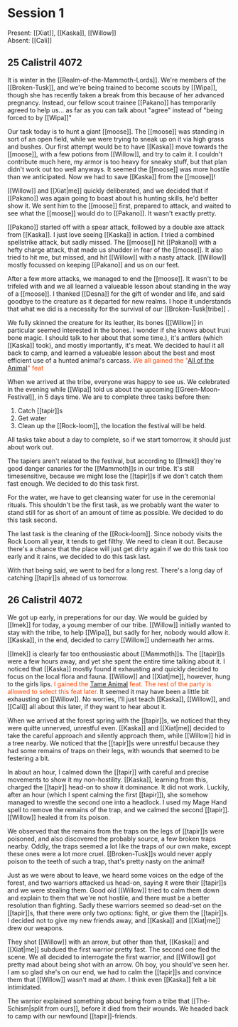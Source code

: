 # Session 1
Present: [[Xiat]], [[Kaska]], [[Willow]]  
Absent: [[Cali]]  
## 25 Calistril 4072
It is winter in the [[Realm-of-the-Mammoth-Lords]]. We're members of the [[Broken-Tusk]], and we're being trained to become scouts by [[Wipa]], though she has recently taken a break from this because of her advanced pregnancy. Instead, our fellow scout trainee [[Pakano]] has temporarily agreed to help us... as far as you can talk about "agree" instead of "being forced to by [[Wipa]]"

Our task today is to hunt a giant [[moose]]. The [[moose]] was standing in sort of an open field, while we were trying to sneak up on it via high grass and bushes. Our first attempt would be to have [[Kaska]] move towards the [[moose]], with a few potions from [[Willow]], and try to calm it. I couldn't contribute much here, my armor is too heavy for sneaky stuff, but that plan didn't work out too well anyways. It seemed the [[moose]] was more hostile than we anticipated. Now we had to save [[Kaska]] from the [[moose]]!

[[Willow]] and [[Xiat|me]] quickly deliberated, and we decided that if [[Pakano]] was again going to boast about his hunting skills, he'd better show it. We sent him to the [[moose]] first, prepared to attack, and waited to see what the [[moose]] would do to [[Pakano]]. It wasn't exactly pretty.

[[Pakano]] started off with a spear attack, followed by a double axe attack from [[Kaska]]. I just love seeing [[Kaska]] in action. I tried a combined spellstrike attack, but sadly missed. The [[moose]] hit [[Pakano]] with a hefty charge attack, that made us shudder in fear of the [[moose]]. It also tried to hit me, but missed, and hit [[Willow]] with a nasty attack. [[Willow]] mostly focussed on keeping [[Pakano]] and us on our feet.

After a few more attacks, we managed to end the [[moose]]. It wasn't to be trifeled with and we all learned a valueable lesson about standing in the way of a [[moose]]. I thanked [[Desna]] for the gift of wonder and life, and said goodbye to the creature as it departed for new realms. I hope it understands that what we did is a necessity for the survival of our [[Broken-Tusk|tribe]] .

We fully skinned the creature for its leather, its bones ([[Willow]] in particular seemed interested in the bones. I wonder if she knows about Iruxi bone magic. I should talk to her about that some time.), it's antlers (which [[Kaska]] took), and mostly importantly, it's meat. We decided to haul it all back to camp, and learned a valueable lesson about the best and most efficient use of a hunted animal's carcass. <font style="color:orangered">We all gained the "[All of the Animal](https://2e.aonprd.com/Feats.aspx?ID=3422)" feat</font>

When we arrived at the tribe, everyone was happy to see us. We celebrated in the evening while [[Wipa]] told us about the upcoming [[Green-Moon-Festival]], in 5 days time. We are to complete three tasks before then:  

1. Catch [[tapir]]s 
2. Get water 
3. Clean up the [[Rock-loom]], the location the festival will be held.

All tasks take about a day to complete, so if we start tomorrow, it should just about work out. 

The tapiers aren't related to the festival, but according to [[Imek]] they're good danger canaries for the [[Mammoth]]s in our tribe. It's still timesensitive, because we might lose the [[tapir]]s if we don't catch them fast enough. We decided to do this task first. 

For the water, we have to get cleansing water for use in the ceremonial rituals. This shouldn't be the first task, as we probably want the water to stand still for as short of an amount of time as possible. We decided to do this task second.

The last task is the cleaning of the [[Rock-loom]]. Since nobody visits the Rock Loom all year, it tends to get filthy. We need to clean it out. Because there's a chance that the place will just get dirty again if we do this task too early and it rains, we decided to do this task last. 

With that being said, we went to bed for a long rest. There's a long day of catching [[tapir]]s ahead of us tomorrow.

## 26 Calistril 4072

We got up early, in preperations for our day. We would be guided by [[Imek]] for today, a young member of our tribe. [[Willow]] initially wanted to stay with the tribe, to help [[Wipa]], but sadly for her, nobody would allow it. [[Kaska]], in the end, decided to carry [[Willow]] underneath her arms.

 [[Imek]] is clearly far too enthousiastic about [[Mammoth]]s. The [[tapir]]s were a few hours away, and yet she spent the entire time talking about it. I noticed that [[Kaska]] mostly found it exhausting and quickly decided to focus on the local flora and fauna. [[Willow]] and [[Xiat|me]], however, hung to the girls lips. <font style="color:orangered">I gained the [Tame Animal](https://2e.aonprd.com/Feats.aspx?ID=3424) feat. The rest of the party is allowed to select this feat later.</font> It seemed it may have been a little bit exhausting on [[Willow]]. No worries, I'll just teach [[Kaska]], [[Willow]], and [[Cali]] all about this later, if they want to hear about it.

When we arrived at the forest spring with the [[tapir]]s, we noticed that they were quitte unnerved, unrestful even. [[Kaska]] and [[Xiat|me]] decided to take the careful approach and silently approach them, while [[Willow]] hid in a tree nearby. We noticed that the [[tapir]]s were unrestful because they had some remains of traps on their legs, with wounds that seemed to be festering a bit. 

In about an hour, I calmed down the [[tapir]] with careful and precise movements to show it my non-hostility. [[Kaska]], learning from this, charged the [[tapir]] head-on to show it dominance. It did not work. Luckily, after an hour (which I spent calming the first [[tapir]]), she somehow managed to wrestle the second one into a headlock. I used my Mage Hand spell to remove the remains of the trap, and we calmed the second [[tapir]]. [[Willow]] healed it from its poison. 

We observed that the remains from the traps on the legs of [[tapir]]s were poisoned, and also discovered the probably source, a few broken traps nearby. Oddly, the traps seemed a lot like the traps of our own make, except these ones were a lot more cruel. [[Broken-Tusk]]s would never apply poison to the teeth of such a trap, that's pretty nasty on the animal!

Just as we were about to leave, we heard some voices on the edge of the forest, and two warriors attacked us head-on, saying it were their [[tapir]]s and we were stealing them. Good old [[Willow]] tried to calm them down and explain to them that we're not hostile, and there must be a better resolution than fighting. Sadly these warriors seemed so dead-set on the [[tapir]]s, that there were only two options: fight, or give them the [[tapir]]s. I decided not to give my new friends away, and [[Kaska]] and [[Xiat|me]] drew our weapons. 

They shot [[Willow]] with an arrow, but other than that, [[Kaska]] and [[Xiat|me]] subdued the first warrior pretty fast. The second one fled the scene. We all decided to interrogate the first warrior, and [[Willow]] got pretty mad about being shot with an arrow. Oh boy, you should've seen her. I am so glad she's on our end, we had to calm the [[tapir]]s and convince them that [[Willow]] wasn't mad at _them_. I think even [[Kaska]] felt a bit intimidated. 

The warrior explained something about being from a tribe that [[The-Schism|split from ours]], before it died from their wounds. We headed back to camp with our newfound [[tapir]]-friends.